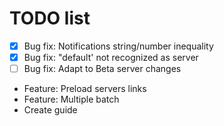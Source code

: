 # TODO list
 - [x] Bug fix: Notifications string/number inequality
 - [x] Bug fix: "default' not recognized as server
 - [ ] Bug fix: Adapt to Beta server changes
 - Feature: Preload servers links
 - Feature: Multiple batch
 - Create guide